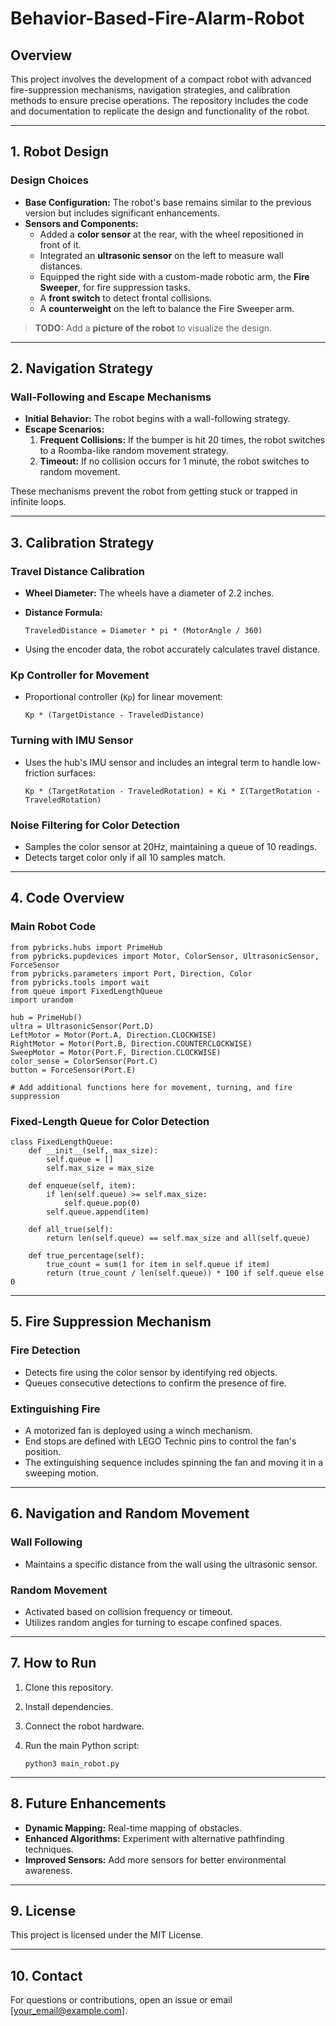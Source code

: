 

Behavior-Based-Fire-Alarm-Robot
================================

Overview
--------

This project involves the development of a compact robot with advanced fire-suppression mechanisms, navigation strategies, and calibration methods to ensure precise operations. The repository includes the code and documentation to replicate the design and functionality of the robot.

* * * * *

1\. Robot Design
----------------

### Design Choices

-   **Base Configuration:** The robot's base remains similar to the previous version but includes significant enhancements.
-   **Sensors and Components:**
    -   Added a **color sensor** at the rear, with the wheel repositioned in front of it.
    -   Integrated an **ultrasonic sensor** on the left to measure wall distances.
    -   Equipped the right side with a custom-made robotic arm, the **Fire Sweeper**, for fire suppression tasks.
    -   A **front switch** to detect frontal collisions.
    -   A **counterweight** on the left to balance the Fire Sweeper arm.

> **TODO:** Add a **picture of the robot** to visualize the design.

* * * * *

2\. Navigation Strategy
-----------------------

### Wall-Following and Escape Mechanisms

-   **Initial Behavior:** The robot begins with a wall-following strategy.
-   **Escape Scenarios:**
    1.  **Frequent Collisions:** If the bumper is hit 20 times, the robot switches to a Roomba-like random movement strategy.
    2.  **Timeout:** If no collision occurs for 1 minute, the robot switches to random movement.

These mechanisms prevent the robot from getting stuck or trapped in infinite loops.

* * * * *

3\. Calibration Strategy
------------------------

### Travel Distance Calibration

-   **Wheel Diameter:** The wheels have a diameter of 2.2 inches.
-   **Distance Formula:**

    ```
    TraveledDistance = Diameter * pi * (MotorAngle / 360)

    ```

-   Using the encoder data, the robot accurately calculates travel distance.

### Kp Controller for Movement

-   Proportional controller (`Kp`) for linear movement:

    ```
    Kp * (TargetDistance - TraveledDistance)

    ```

### Turning with IMU Sensor

-   Uses the hub's IMU sensor and includes an integral term to handle low-friction surfaces:

    ```
    Kp * (TargetRotation - TraveledRotation) + Ki * Σ(TargetRotation - TraveledRotation)

    ```

### Noise Filtering for Color Detection

-   Samples the color sensor at 20Hz, maintaining a queue of 10 readings.
-   Detects target color only if all 10 samples match.

* * * * *

4\. Code Overview
-----------------

### Main Robot Code

```
from pybricks.hubs import PrimeHub
from pybricks.pupdevices import Motor, ColorSensor, UltrasonicSensor, ForceSensor
from pybricks.parameters import Port, Direction, Color
from pybricks.tools import wait
from queue import FixedLengthQueue
import urandom

hub = PrimeHub()
ultra = UltrasonicSensor(Port.D)
LeftMotor = Motor(Port.A, Direction.CLOCKWISE)
RightMotor = Motor(Port.B, Direction.COUNTERCLOCKWISE)
SweepMotor = Motor(Port.F, Direction.CLOCKWISE)
color_sense = ColorSensor(Port.C)
button = ForceSensor(Port.E)

# Add additional functions here for movement, turning, and fire suppression

```

### Fixed-Length Queue for Color Detection

```
class FixedLengthQueue:
    def __init__(self, max_size):
        self.queue = []
        self.max_size = max_size

    def enqueue(self, item):
        if len(self.queue) >= self.max_size:
            self.queue.pop(0)
        self.queue.append(item)

    def all_true(self):
        return len(self.queue) == self.max_size and all(self.queue)

    def true_percentage(self):
        true_count = sum(1 for item in self.queue if item)
        return (true_count / len(self.queue)) * 100 if self.queue else 0

```

* * * * *

5\. Fire Suppression Mechanism
------------------------------

### Fire Detection

-   Detects fire using the color sensor by identifying red objects.
-   Queues consecutive detections to confirm the presence of fire.

### Extinguishing Fire

-   A motorized fan is deployed using a winch mechanism.
-   End stops are defined with LEGO Technic pins to control the fan's position.
-   The extinguishing sequence includes spinning the fan and moving it in a sweeping motion.

* * * * *

6\. Navigation and Random Movement
----------------------------------

### Wall Following

-   Maintains a specific distance from the wall using the ultrasonic sensor.

### Random Movement

-   Activated based on collision frequency or timeout.
-   Utilizes random angles for turning to escape confined spaces.

* * * * *

7\. How to Run
--------------

1.  Clone this repository.
2.  Install dependencies.
3.  Connect the robot hardware.
4.  Run the main Python script:

    ```
    python3 main_robot.py

    ```

* * * * *

8\. Future Enhancements
-----------------------

-   **Dynamic Mapping:** Real-time mapping of obstacles.
-   **Enhanced Algorithms:** Experiment with alternative pathfinding techniques.
-   **Improved Sensors:** Add more sensors for better environmental awareness.

* * * * *

9\. License
-----------

This project is licensed under the MIT License.

* * * * *

10\. Contact
------------

For questions or contributions, open an issue or email [<your_email@example.com>].
